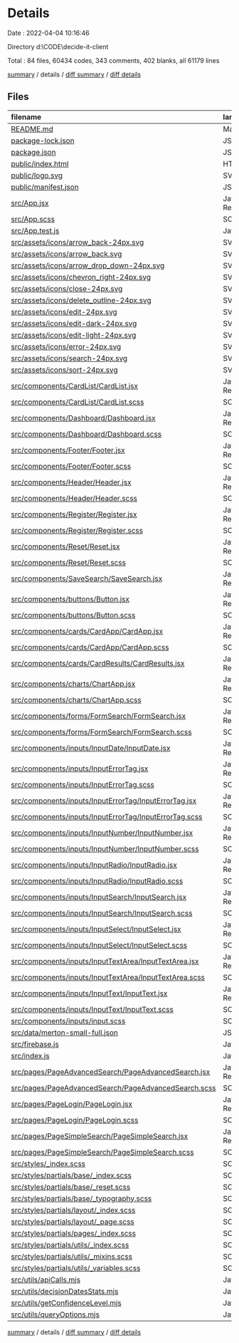 # Details

Date : 2022-04-04 10:16:46

Directory d:\CODE\decide-it-client

Total : 84 files,  60434 codes, 343 comments, 402 blanks, all 61179 lines

[summary](results.md) / details / [diff summary](diff.md) / [diff details](diff-details.md)

## Files
| filename | language | code | comment | blank | total |
| :--- | :--- | ---: | ---: | ---: | ---: |
| [README.md](/README.md) | Markdown | 38 | 0 | 33 | 71 |
| [package-lock.json](/package-lock.json) | JSON | 12,877 | 0 | 1 | 12,878 |
| [package.json](/package.json) | JSON | 73 | 0 | 1 | 74 |
| [public/index.html](/public/index.html) | HTML | 17 | 26 | 1 | 44 |
| [public/logo.svg](/public/logo.svg) | SVG | 8 | 0 | 0 | 8 |
| [public/manifest.json](/public/manifest.json) | JSON | 25 | 0 | 1 | 26 |
| [src/App.jsx](/src/App.jsx) | JavaScript React | 75 | 4 | 13 | 92 |
| [src/App.scss](/src/App.scss) | SCSS | 12 | 5 | 4 | 21 |
| [src/App.test.js](/src/App.test.js) | JavaScript | 7 | 0 | 2 | 9 |
| [src/assets/icons/arrow_back-24px.svg](/src/assets/icons/arrow_back-24px.svg) | SVG | 3 | 0 | 1 | 4 |
| [src/assets/icons/arrow_back.svg](/src/assets/icons/arrow_back.svg) | SVG | 3 | 0 | 1 | 4 |
| [src/assets/icons/arrow_drop_down-24px.svg](/src/assets/icons/arrow_drop_down-24px.svg) | SVG | 3 | 0 | 1 | 4 |
| [src/assets/icons/chevron_right-24px.svg](/src/assets/icons/chevron_right-24px.svg) | SVG | 3 | 0 | 1 | 4 |
| [src/assets/icons/close-24px.svg](/src/assets/icons/close-24px.svg) | SVG | 3 | 0 | 1 | 4 |
| [src/assets/icons/delete_outline-24px.svg](/src/assets/icons/delete_outline-24px.svg) | SVG | 3 | 0 | 1 | 4 |
| [src/assets/icons/edit-24px.svg](/src/assets/icons/edit-24px.svg) | SVG | 3 | 0 | 1 | 4 |
| [src/assets/icons/edit-dark-24px.svg](/src/assets/icons/edit-dark-24px.svg) | SVG | 3 | 0 | 1 | 4 |
| [src/assets/icons/edit-light-24px.svg](/src/assets/icons/edit-light-24px.svg) | SVG | 3 | 0 | 1 | 4 |
| [src/assets/icons/error-24px.svg](/src/assets/icons/error-24px.svg) | SVG | 3 | 0 | 1 | 4 |
| [src/assets/icons/search-24px.svg](/src/assets/icons/search-24px.svg) | SVG | 3 | 0 | 1 | 4 |
| [src/assets/icons/sort-24px.svg](/src/assets/icons/sort-24px.svg) | SVG | 3 | 0 | 1 | 4 |
| [src/components/CardList/CardList.jsx](/src/components/CardList/CardList.jsx) | JavaScript React | 28 | 0 | 7 | 35 |
| [src/components/CardList/CardList.scss](/src/components/CardList/CardList.scss) | SCSS | 0 | 0 | 1 | 1 |
| [src/components/Dashboard/Dashboard.jsx](/src/components/Dashboard/Dashboard.jsx) | JavaScript React | 19 | 22 | 5 | 46 |
| [src/components/Dashboard/Dashboard.scss](/src/components/Dashboard/Dashboard.scss) | SCSS | 25 | 0 | 0 | 25 |
| [src/components/Footer/Footer.jsx](/src/components/Footer/Footer.jsx) | JavaScript React | 49 | 0 | 4 | 53 |
| [src/components/Footer/Footer.scss](/src/components/Footer/Footer.scss) | SCSS | 0 | 0 | 1 | 1 |
| [src/components/Header/Header.jsx](/src/components/Header/Header.jsx) | JavaScript React | 148 | 61 | 12 | 221 |
| [src/components/Header/Header.scss](/src/components/Header/Header.scss) | SCSS | 3 | 0 | 0 | 3 |
| [src/components/Register/Register.jsx](/src/components/Register/Register.jsx) | JavaScript React | 64 | 0 | 2 | 66 |
| [src/components/Register/Register.scss](/src/components/Register/Register.scss) | SCSS | 33 | 0 | 0 | 33 |
| [src/components/Reset/Reset.jsx](/src/components/Reset/Reset.jsx) | JavaScript React | 38 | 0 | 2 | 40 |
| [src/components/Reset/Reset.scss](/src/components/Reset/Reset.scss) | SCSS | 30 | 0 | 0 | 30 |
| [src/components/SaveSearch/SaveSearch.jsx](/src/components/SaveSearch/SaveSearch.jsx) | JavaScript React | 144 | 11 | 13 | 168 |
| [src/components/buttons/Button.jsx](/src/components/buttons/Button.jsx) | JavaScript React | 23 | 6 | 7 | 36 |
| [src/components/buttons/Button.scss](/src/components/buttons/Button.scss) | SCSS | 55 | 3 | 10 | 68 |
| [src/components/cards/CardApp/CardApp.jsx](/src/components/cards/CardApp/CardApp.jsx) | JavaScript React | 107 | 11 | 8 | 126 |
| [src/components/cards/CardApp/CardApp.scss](/src/components/cards/CardApp/CardApp.scss) | SCSS | 0 | 0 | 1 | 1 |
| [src/components/cards/CardResults/CardResults.jsx](/src/components/cards/CardResults/CardResults.jsx) | JavaScript React | 70 | 3 | 9 | 82 |
| [src/components/charts/ChartApp.jsx](/src/components/charts/ChartApp.jsx) | JavaScript React | 159 | 53 | 8 | 220 |
| [src/components/charts/ChartApp.scss](/src/components/charts/ChartApp.scss) | SCSS | 13 | 2 | 2 | 17 |
| [src/components/forms/FormSearch/FormSearch.jsx](/src/components/forms/FormSearch/FormSearch.jsx) | JavaScript React | 278 | 21 | 25 | 324 |
| [src/components/forms/FormSearch/FormSearch.scss](/src/components/forms/FormSearch/FormSearch.scss) | SCSS | 16 | 8 | 6 | 30 |
| [src/components/inputs/InputDate/InputDate.jsx](/src/components/inputs/InputDate/InputDate.jsx) | JavaScript React | 21 | 0 | 3 | 24 |
| [src/components/inputs/InputErrorTag.jsx](/src/components/inputs/InputErrorTag.jsx) | JavaScript React | 19 | 0 | 5 | 24 |
| [src/components/inputs/InputErrorTag.scss](/src/components/inputs/InputErrorTag.scss) | SCSS | 11 | 0 | 8 | 19 |
| [src/components/inputs/InputErrorTag/InputErrorTag.jsx](/src/components/inputs/InputErrorTag/InputErrorTag.jsx) | JavaScript React | 19 | 0 | 5 | 24 |
| [src/components/inputs/InputErrorTag/InputErrorTag.scss](/src/components/inputs/InputErrorTag/InputErrorTag.scss) | SCSS | 11 | 0 | 8 | 19 |
| [src/components/inputs/InputNumber/InputNumber.jsx](/src/components/inputs/InputNumber/InputNumber.jsx) | JavaScript React | 22 | 1 | 3 | 26 |
| [src/components/inputs/InputNumber/InputNumber.scss](/src/components/inputs/InputNumber/InputNumber.scss) | SCSS | 1 | 0 | 1 | 2 |
| [src/components/inputs/InputRadio/InputRadio.jsx](/src/components/inputs/InputRadio/InputRadio.jsx) | JavaScript React | 42 | 0 | 4 | 46 |
| [src/components/inputs/InputRadio/InputRadio.scss](/src/components/inputs/InputRadio/InputRadio.scss) | SCSS | 13 | 0 | 4 | 17 |
| [src/components/inputs/InputSearch/InputSearch.jsx](/src/components/inputs/InputSearch/InputSearch.jsx) | JavaScript React | 24 | 0 | 4 | 28 |
| [src/components/inputs/InputSearch/InputSearch.scss](/src/components/inputs/InputSearch/InputSearch.scss) | SCSS | 43 | 0 | 10 | 53 |
| [src/components/inputs/InputSelect/InputSelect.jsx](/src/components/inputs/InputSelect/InputSelect.jsx) | JavaScript React | 40 | 5 | 4 | 49 |
| [src/components/inputs/InputSelect/InputSelect.scss](/src/components/inputs/InputSelect/InputSelect.scss) | SCSS | 1 | 0 | 1 | 2 |
| [src/components/inputs/InputTextArea/InputTextArea.jsx](/src/components/inputs/InputTextArea/InputTextArea.jsx) | JavaScript React | 23 | 0 | 3 | 26 |
| [src/components/inputs/InputTextArea/InputTextArea.scss](/src/components/inputs/InputTextArea/InputTextArea.scss) | SCSS | 13 | 1 | 2 | 16 |
| [src/components/inputs/InputText/InputText.jsx](/src/components/inputs/InputText/InputText.jsx) | JavaScript React | 21 | 1 | 3 | 25 |
| [src/components/inputs/InputText/InputText.scss](/src/components/inputs/InputText/InputText.scss) | SCSS | 32 | 3 | 8 | 43 |
| [src/components/inputs/input.scss](/src/components/inputs/input.scss) | SCSS | 39 | 0 | 10 | 49 |
| [src/data/merton-small-full.json](/src/data/merton-small-full.json) | JSON | 44,524 | 0 | 1 | 44,525 |
| [src/firebase.js](/src/firebase.js) | JavaScript | 146 | 9 | 14 | 169 |
| [src/index.js](/src/index.js) | JavaScript | 16 | 0 | 1 | 17 |
| [src/pages/PageAdvancedSearch/PageAdvancedSearch.jsx](/src/pages/PageAdvancedSearch/PageAdvancedSearch.jsx) | JavaScript React | 177 | 7 | 18 | 202 |
| [src/pages/PageAdvancedSearch/PageAdvancedSearch.scss](/src/pages/PageAdvancedSearch/PageAdvancedSearch.scss) | SCSS | 12 | 4 | 3 | 19 |
| [src/pages/PageLogin/PageLogin.jsx](/src/pages/PageLogin/PageLogin.jsx) | JavaScript React | 38 | 23 | 2 | 63 |
| [src/pages/PageLogin/PageLogin.scss](/src/pages/PageLogin/PageLogin.scss) | SCSS | 33 | 0 | 0 | 33 |
| [src/pages/PageSimpleSearch/PageSimpleSearch.jsx](/src/pages/PageSimpleSearch/PageSimpleSearch.jsx) | JavaScript React | 240 | 6 | 26 | 272 |
| [src/pages/PageSimpleSearch/PageSimpleSearch.scss](/src/pages/PageSimpleSearch/PageSimpleSearch.scss) | SCSS | 0 | 0 | 1 | 1 |
| [src/styles/_index.scss](/src/styles/_index.scss) | SCSS | 4 | 0 | 1 | 5 |
| [src/styles/partials/base/_index.scss](/src/styles/partials/base/_index.scss) | SCSS | 2 | 0 | 0 | 2 |
| [src/styles/partials/base/_reset.scss](/src/styles/partials/base/_reset.scss) | SCSS | 34 | 1 | 3 | 38 |
| [src/styles/partials/base/_typography.scss](/src/styles/partials/base/_typography.scss) | SCSS | 80 | 1 | 11 | 92 |
| [src/styles/partials/layout/_index.scss](/src/styles/partials/layout/_index.scss) | SCSS | 1 | 0 | 0 | 1 |
| [src/styles/partials/layout/_page.scss](/src/styles/partials/layout/_page.scss) | SCSS | 8 | 0 | 1 | 9 |
| [src/styles/partials/pages/_index.scss](/src/styles/partials/pages/_index.scss) | SCSS | 0 | 0 | 1 | 1 |
| [src/styles/partials/utils/_index.scss](/src/styles/partials/utils/_index.scss) | SCSS | 2 | 0 | 0 | 2 |
| [src/styles/partials/utils/_mixins.scss](/src/styles/partials/utils/_mixins.scss) | SCSS | 44 | 10 | 12 | 66 |
| [src/styles/partials/utils/_variables.scss](/src/styles/partials/utils/_variables.scss) | SCSS | 13 | 3 | 7 | 23 |
| [src/utils/apiCalls.mjs](/src/utils/apiCalls.mjs) | JavaScript | 57 | 21 | 5 | 83 |
| [src/utils/decisionDatesStats.mjs](/src/utils/decisionDatesStats.mjs) | JavaScript | 37 | 0 | 7 | 44 |
| [src/utils/getConfidenceLevel.mjs](/src/utils/getConfidenceLevel.mjs) | JavaScript | 32 | 1 | 7 | 40 |
| [src/utils/queryOptions.mjs](/src/utils/queryOptions.mjs) | JavaScript | 69 | 10 | 4 | 83 |

[summary](results.md) / details / [diff summary](diff.md) / [diff details](diff-details.md)
